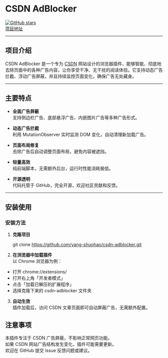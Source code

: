 # CSDN AdBlocker

[![GitHub stars](https://img.shields.io/github/stars/yang-shuohao/csdn-adblocker)](https://github.com/yang-shuohao/csdn-adblocker/stargazers)  
[项目地址](https://github.com/yang-shuohao/csdn-adblocker)

---

## 项目介绍

CSDN AdBlocker 是一个专为 [CSDN](https://www.csdn.net/) 网站设计的浏览器插件，能够智能、彻底地去除页面中的各种广告内容，让你享受干净、无干扰的阅读体验。它支持动态广告拦截、浮动广告屏蔽，并且持续监控页面变化，确保广告无处藏身。

---

## 主要特点

- **全面广告屏蔽**  
  支持侧边栏广告、底部悬浮广告、内嵌图片广告等多种广告形式。

- **动态广告拦截**  
  利用 MutationObserver 实时监测 DOM 变化，自动清理新加载广告。

- **页面布局修复**  
  去除广告后自动调整页面布局，避免内容被遮挡。

- **轻量高效**  
  纯前端脚本，无需额外后台，运行时性能消耗极低。

- **开源透明**  
  代码托管于 GitHub，完全开源，欢迎社区贡献和反馈。

---

## 安装使用

### 安装方法

1. **克隆项目**

    git clone https://github.com/yang-shuohao/csdn-adblocker.git

2. **在浏览器中加载插件**   
以 Chrome 浏览器为例：       
* 打开 chrome://extensions/   
* 打开右上角「开发者模式」
* 点击「加载已解压的扩展程序」
* 选择克隆下来的 csdn-adblocker 文件夹  
3. **自动生效**   
插件加载后，访问 CSDN 文章页面即可自动屏蔽广告，无需额外配置。

## 注意事项
本插件专注于 CSDN 广告屏蔽，不影响正常网页功能。      
如果 CSDN 网站广告结构发生变化，插件可能需要更新。          
欢迎在 GitHub 提交 issue 反馈问题或建议。       